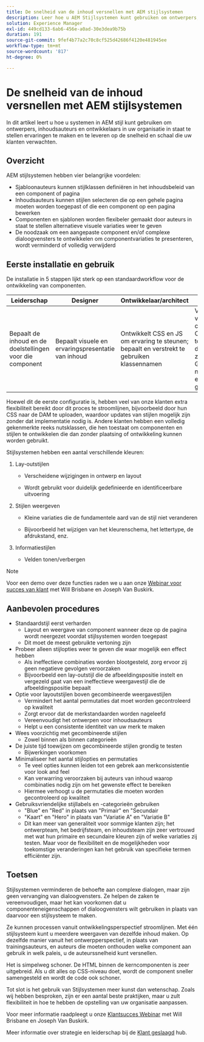 ```yaml
---
title: De snelheid van de inhoud versnellen met AEM stijlsystemen
description: Leer hoe u AEM Stijlsystemen kunt gebruiken om ontwerpers, makers van inhoud en ontwikkelaars in uw organisatie in staat te stellen ervaringen te maken en te leveren op de snelheid en schaal die uw klanten verwachten.
solution: Experience Manager
exl-id: 449cd133-6ab6-456e-a0ad-30e3dea9b75b
duration: 191
source-git-commit: 9fef4b77a2c70c8cf525d42686f4120e481945ee
workflow-type: tm+mt
source-wordcount: '817'
ht-degree: 0%

---
```


# De snelheid van de inhoud versnellen met AEM stijlsystemen

In dit artikel leert u hoe u systemen in AEM stijl kunt gebruiken om ontwerpers, inhoudsauteurs en ontwikkelaars in uw organisatie in staat te stellen ervaringen te maken en te leveren op de snelheid en schaal die uw klanten verwachten.

## Overzicht

AEM stijlsystemen hebben vier belangrijke voordelen:

* Sjabloonauteurs kunnen stijlklassen definiëren in het inhoudsbeleid van een component of pagina
* Inhoudsauteurs kunnen stijlen selecteren die op een gehele pagina moeten worden toegepast of die een component op een pagina bewerken
* Componenten en sjablonen worden flexibeler gemaakt door auteurs in staat te stellen alternatieve visuele variaties weer te geven
* De noodzaak om een aangepaste component en/of complexe dialoogvensters te ontwikkelen om componentvariaties te presenteren, wordt verminderd of volledig verwijderd

## Eerste installatie en gebruik

De installatie in 5 stappen lijkt sterk op een standaardworkflow voor de ontwikkeling van componenten.

| **Leiderschap** | **Designer** | **Ontwikkelaar/architect** | **Sjabloonauteur** | **Inhoudsauteur** |
| --- | --- | --- | --- | --- |
| Bepaalt de inhoud en de doelstellingen voor die component | Bepaalt visuele en ervaringspresentatie van inhoud | Ontwikkelt CSS en JS om ervaring te steunen; bepaalt en verstrekt te gebruiken klassennamen | Vormt sjabloonbeleid voor opgemaakte componenten door CSS-klassennamen toe te voegen die door ontwikkelaars zijn gedefinieerd. Gebruikervriendelijke namen moeten voor elke stijl worden gebruikt. | Hiermee past u tijdens het ontwerpen van pagina&#39;s waar nodig stijlen toe om de gewenste vormgeving te bereiken |

Hoewel dit de eerste configuratie is, hebben veel van onze klanten extra flexibiliteit bereikt door dit proces te stroomlijnen, bijvoorbeeld door hun CSS naar de DAM te uploaden, waardoor updates van stijlen mogelijk zijn zonder dat implementatie nodig is. Andere klanten hebben een volledig gekenmerkte reeks nutsklassen, die hen toestaat om componenten en stijlen te ontwikkelen die dan zonder plaatsing of ontwikkeling kunnen worden gebruikt.

Stijlsystemen hebben een aantal verschillende kleuren:

1. Lay-outstijlen

   * Verscheidene wijzigingen in ontwerp en layout

   * Wordt gebruikt voor duidelijk gedefinieerde en identificeerbare uitvoering

1. Stijlen weergeven
   * Kleine variaties die de fundamentele aard van de stijl niet veranderen

   * Bijvoorbeeld het wijzigen van het kleurenschema, het lettertype, de afdrukstand, enz.

1. Informatiestijlen

   * Velden tonen/verbergen

>[!NOTE]
>
>Voor een demo over deze functies raden we u aan onze [Webinar voor succes van klant](https://adobecustomersuccess.adobeconnect.com/pob610c9mffjmp4/) met Will Brisbane en Joseph Van Buskirk.

## Aanbevolen procedures

* Standaardstijl eerst verharden
   * Layout en weergave van component wanneer deze op de pagina wordt neergezet voordat stijlsystemen worden toegepast
   * Dit moet de meest gebruikte vertoning zijn
* Probeer alleen stijlopties weer te geven die waar mogelijk een effect hebben
   * Als ineffectieve combinaties worden blootgesteld, zorg ervoor zij geen negatieve gevolgen veroorzaken
   * Bijvoorbeeld een lay-outstijl die de afbeeldingspositie instelt en vergezeld gaat van een ineffectieve weergavestijl die de afbeeldingspositie bepaalt
* Optie voor layoutstijlen boven gecombineerde weergavestijlen
   * Vermindert het aantal permutaties dat moet worden gecontroleerd op kwaliteit
   * Zorgt ervoor dat de merkstandaarden worden nageleefd
   * Vereenvoudigt het ontwerpen voor inhoudsauteurs
   * Helpt u een consistente identiteit van uw merk te maken
* Wees voorzichtig met gecombineerde stijlen
   * Zowel binnen als binnen categorieën
* De juiste tijd toewijzen om gecombineerde stijlen grondig te testen
   * Bijwerkingen voorkomen
* Minimaliseer het aantal stijlopties en permutaties
   * Te veel opties kunnen leiden tot een gebrek aan merkconsistentie voor look and feel
   * Kan verwarring veroorzaken bij auteurs van inhoud waarop combinaties nodig zijn om het gewenste effect te bereiken
   * Hiermee verhoogt u de permutaties die moeten worden gecontroleerd op kwaliteit
* Gebruiksvriendelijke stijllabels en -categorieën gebruiken
   * &quot;Blue&quot; en &quot;Red&quot; in plaats van &quot;Primair&quot; en &quot;Secundair
   * &quot;Kaart&quot; en &quot;Hero&quot; in plaats van &quot;Variatie A&quot; en &quot;Variatie B&quot;
   * Dit kan meer van generaliteit voor sommige klanten zijn; het ontwerpteam, het bedrijfsteam, en inhoudsteam zijn zeer vertrouwd met wat hun primaire en secundaire kleuren zijn of welke variaties zij testen. Maar voor de flexibiliteit en de mogelijkheden voor toekomstige veranderingen kan het gebruik van specifieke termen efficiënter zijn.

## Toetsen

Stijlsystemen verminderen de behoefte aan complexe dialogen, maar zijn geen vervanging van dialoogvensters. Ze helpen de zaken te vereenvoudigen, maar het kan voorkomen dat u componenteneigenschappen of dialoogvensters wilt gebruiken in plaats van daarvoor een stijlsysteem te maken.

Ze kunnen processen vanuit ontwikkelingsperspectief stroomlijnen. Met één stijlsysteem kunt u meerdere weergaven van dezelfde inhoud maken. Op dezelfde manier vanuit het ontwerpperspectief, in plaats van trainingsauteurs, en auteurs die moeten onthouden welke component aan gebruik in welk paleis, u de auteurssnelheid kunt versnellen.

Het is simpelweg schoner. De HTML binnen de kerncomponenten is zeer uitgebreid. Als u dit alles op CSS-niveau doet, wordt de component sneller samengesteld en wordt de code ook schoner.

Tot slot is het gebruik van Stijlsystemen meer kunst dan wetenschap. Zoals wij hebben besproken, zijn er een aantal beste praktijken, maar u zult flexibiliteit in hoe te hebben de opstelling van uw organisatie aanpassen.

Voor meer informatie raadpleegt u onze [Klantsucces Webinar](https://adobecustomersuccess.adobeconnect.com/pob610c9mffjmp4/) met Will Brisbane en Joseph Van Buskirk.

Meer informatie over strategie en leiderschap bij de [Klant geslaagd](https://experienceleague.adobe.com/docs/customer-success/customer-success/overview.html) hub.
